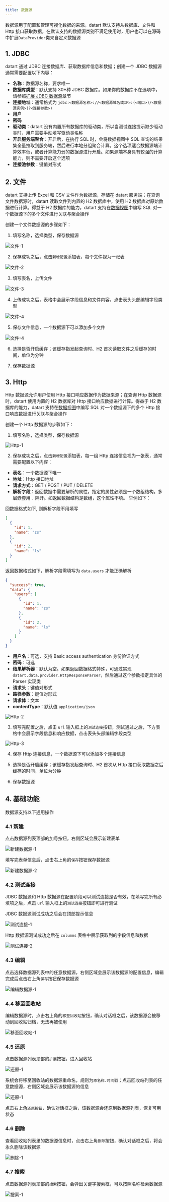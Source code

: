 ```yaml
---
title: 数据源
---
```


数据源用于配置和管理可视化数据的来源。datart 默认支持从数据库、文件和 Http 接口获取数据，在默认支持的数据源类别不满足使用时，用户也可以在源码中扩展`DataProvider`类来自定义数据源

## 1. JDBC

datart 通过 JDBC 连接数据库、获取数据库信息和数据；创建一个 JDBC 数据源通常需要配置以下内容：

- **名称**：数据源名称，要求唯一
- **数据库类型**：默认支持 30+种 JDBC 数据库。如果你的数据库不在选项中，请参照[扩展 JDBC 数据源](jdbc)章节
- **连接地址**：通常格式为 `jdbc:<数据源名称>://<数据源域名或IP>:(<端口>)/<数据源实例>(?<连接参数>)`
- **用户**
- **密码**
- **驱动类**：datart 没有内置所有数据库的驱动类，所以当测试连接提示缺少驱动类时，用户需要手动填写驱动类名称
- **开启服务端聚合**：开启后，在执行 SQL 时，会将数据视图中 SQL 查询的结果集全量拉取到服务端，然后进行本地分组聚合计算。这个选项适合数据源端计算效率低，或者计算能力弱的数据源进行开启。如果源端本身具有较强的计算能力，则不需要开启这个选项
- **连接池参数**：键值对形式

## 2. 文件

datart 支持上传 Excel 和 CSV 文件作为数据源，存储在 datart 服务端；在查询文件数据源时，datart 读取文件到内置的 H2 数据库中，使用 H2 数据库对原始数据进行计算。得益于 H2 数据库的能力，datart 支持在[数据视图](view)中编写 SQL 对一个数据源下的多个文件进行关联与聚合操作

创建一个文件数据源的步骤如下：

1. 填写名称，选择类型，保存数据源

![文件-1](/datart-docs/images/source/2-1-1.png)

2. 保存成功之后，点击`新增配置`添加表，每个文件视为一张表

![文件-2](/datart-docs/images/source/2-1-2.png)

3. 填写表名，上传文件

![文件-3](/datart-docs/images/source/2-1-3.png)

4. 上传成功之后，表格中会展示字段信息和文件内容，点击表头头部编辑字段类型

![文件-4](/datart-docs/images/source/2-1-4.png)

5. 保存文件信息，一个数据源下可以添加多个文件

![文件-4](/datart-docs/images/source/2-1-5.png)

6. 选择是否开启缓存；该缓存指发起查询时、H2 首次读取文件之后缓存的时间，单位为分钟

7. 保存数据源

## 3. Http

Http 数据源允许用户使用 Http 接口响应数据作为数据来源；在查询 Http 数据源时，datart 使用内置的 H2 数据库对 Http 接口响应数据进行计算。得益于 H2 数据库的能力，datart 支持在[数据视图](view)中编写 SQL 对一个数据源下的多个 Http 接口响应数据进行关联与聚合操作

创建一个 Http 数据源的步骤如下：

1. 填写名称，选择类型，保存数据源

![Http-1](/datart-docs/images/source/3-1-1.png)

2. 保存成功之后，点击`新增配置`添加表，每一组 Http 连接信息视为一张表，通常需要配置以下内容：

- **表名**：一个数据源下唯一
- **地址**：Http 接口地址
- **请求方式**：GET / POST / PUT / DELETE
- **解析字段**：返回数据中需要解析的属性，指定的属性必须是一个数组结构。多层嵌套用 `.` 隔开。如返回数据结构是数组，这个属性不填。 举例如下：

回数据格式如下, 则解析字段不用填写

```json
[
  {
    "id": 1,
    "name": "zs"
  },
  {
    "id": 2,
    "name": "ls"
  }
]
```

返回数据格式如下，解析字段需填写为 `data.users` 才能正确解析

```json
{
  "success": true,
  "data": {
    "users": [
      {
        "id": 1,
        "name": "zs"
      },
      {
        "id": 2,
        "name": "ls"
      }
    ]
  }
}
```

- **用户名**：可选，支持 Basic access authentication 身份验证方式
- **密码**：可选
- **结果解析器**：默认为空。如果返回数据格式特殊，可通过实现 `datart.data.provider.HttpResponseParser`，然后通过这个参数指定具体的 Parser 实现类
- **请求头**：键值对形式
- **路径参数**：键值对形式
- **请求体**：文本
- **contentType**：默认值 `application/json`

![Http-2](/datart-docs/images/source/3-1-2.png)

3. 填写完配置之后，点击 `url` 输入框上的`测试连接`按钮，测试通过之后，下方表格中会展示字段信息和响应数据，点击表头头部编辑字段类型

![Http-3](/datart-docs/images/source/3-1-3.png)

4. 保存 Http 连接信息，一个数据源下可以添加多个连接信息

5. 选择是否开启缓存；该缓存指发起查询时、H2 首次从 Http 接口获取数据之后缓存的时间，单位为分钟

6. 保存数据源

## 4. 基础功能

数据源支持以下通用操作

### 4.1 新建

点击数据源列表顶部的加号按钮，右侧区域会展示新建表单

![新建数据源-1](/datart-docs/images/source/4-1-1.png)

填写完表单信息后，点击右上角的`保存`按钮保存数据源

![新建数据源-2](/datart-docs/images/source/4-1-2.png)

### 4.2 测试连接

JDBC 数据源和 Http 数据源在配置阶段可以测试连接是否有效，在填写完所有必填项之后，点击 `url` 输入框上的`测试连接`按钮即可进行测试

JDBC 数据源测试成功之后会在顶部提示信息

![测试连接-1](/datart-docs/images/source/4-2-1.png)

Http 数据源测试成功之后在 `columns` 表格中展示获取到的字段信息和数据

![测试连接-2](/datart-docs/images/source/4-2-2.png)

### 4.3 编辑

点击选择数据源列表中的任意数据源，右侧区域会展示该数据源的配置信息，编辑完成后点击右上角`保存`按钮保存数据源

![编辑数据源-1](/datart-docs/images/source/4-3-1.png)

### 4.4 移至回收站

编辑数据源时，点击右上角的`移至回收站`按钮，确认对话框之后，该数据源会被移动到回收站归档，无法再被使用

![移至回收站-1](/datart-docs/images/source/4-4-1.png)

### 4.5 还原

点击数据源列表顶部的`扩展`按钮，进入回收站

![还原-1](/datart-docs/images/source/4-5-1.png)

系统会将移至回收站的数据源重命名，规则为`原名称.时间戳`；点击回收站列表的任意数据源，右侧区域会展示该数据源的信息

![还原-1](/datart-docs/images/source/4-5-2.png)

点击右上角`还原按钮`，确认对话框之后，该数据源会还原到数据源列表，恢复可用状态

### 4.6 删除

查看回收站列表里的数据源信息时，点击右上角`删除`按钮，确认对话框之后，将会永久删除该数据源

![删除-1](/datart-docs/images/source/4-6-1.png)

### 4.7 搜索

点击数据源列表顶部的`搜索`按钮，会弹出关键字搜索框，可以按照名称检索数据源

![搜索-1](/datart-docs/images/source/4-7-1.png)
